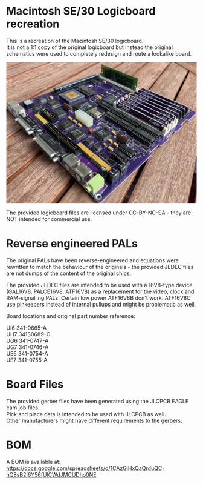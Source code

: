 # Macintosh SE/30 Logicboard recreation
  
This is a recreation of the Macintosh SE/30 logicboard.  
It is not a 1:1 copy of the original logicboard but instead the original schematics were used to completely redesign and route a lookalike board.  
  
![fully populated board](/Logicboard_populated.jpg)
  
The provided logicboard files are licensed under CC-BY-NC-SA - they are NOT intended for commercial use.  
  
  
  
# Reverse engineered PALs
  
The original PALs have been reverse-engineered and equations were rewritten to match the behaviour of the originals - the provided
JEDEC files are not dumps of the content of the original chips.

The provided JEDEC files are intended to be used with a 16V8-type device (GAL16V8, PALCE16V8, ATF16V8) as a replacement
for the video, clock and RAM-signalling PALs. Certain low power ATF16V8B don't work. ATF16V8C use pinkeepers instead of internal pullups and might be problematic as well.  
  
Board locations and original part number reference:  
  
UI6 341-0665-A  
UH7 341S0689-C  
UG6 341-0747-A  
UG7 341-0746-A  
UE6 341-0754-A  
UE7 341-0755-A  
  
  
  
# Board Files
  
The provided gerber files have been generated using the JLCPCB EAGLE cam job files.  
Pick and place data is intended to be used with JLCPCB as well.  
Other manufacturers might have different requirements to the gerbers.  
  
  
  
# BOM
  
A BOM is available at:  
https://docs.google.com/spreadsheets/d/1CAzGjHxQaQrduQC-hQ8sB2I6Y56fUlCWdJMCUDho0NE
